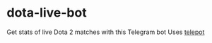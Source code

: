 # dota-live-bot
Get stats of live Dota 2 matches with this Telegram bot
Uses [telepot](https://github.com/nickoala/telepot)
